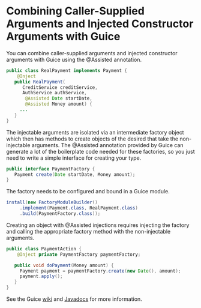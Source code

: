 # Combining Caller-Supplied Arguments and Injected Constructor Arguments with Guice

You can combine caller-supplied arguments and injected constructor arguments with Guice using the @Assisted annotation.

```java
public class RealPayment implements Payment {
    @Inject
   public RealPayment(
      CreditService creditService,
      AuthService authService,
       @Assisted Date startDate,
       @Assisted Money amount) {
     ...
   }
}
```

The injectable arguments are isolated via an intermediate factory object which then has methods to create objects of the desired that take the non-injectable arguments. The @Assisted annotation provided by Guice can generate a lot of the boilerplate code needed for these factories, so you just need to write a simple interface for creating your type.

```java
public interface PaymentFactory {
   Payment create(Date startDate, Money amount);
}
```
The factory needs to be configured and bound in a Guice module.

```java
install(new FactoryModuleBuilder()
     .implement(Payment.class, RealPayment.class)
     .build(PaymentFactory.class));
```

Creating an object with @Assisted injections requires injecting the factory and calling the appropriate factory method with the non-injectable arguments.

```java
public class PaymentAction {
    @Inject private PaymentFactory paymentFactory;

   public void doPayment(Money amount) {
     Payment payment = paymentFactory.create(new Date(), amount);
     payment.apply();
   }
}
```

See the Guice [wiki](https://github.com/google/guice/wiki/AssistedInject) and [Javadocs](http://google.github.io/guice/api-docs/latest/javadoc/com/google/inject/assistedinject/FactoryModuleBuilder.html) for more information.
